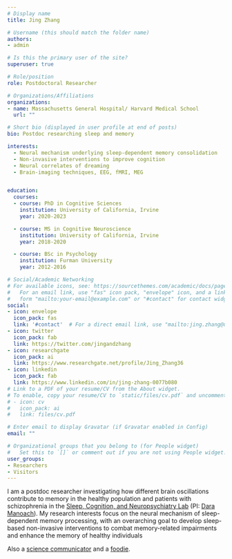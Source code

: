 ```yaml
---
# Display name
title: Jing Zhang

# Username (this should match the folder name)
authors:
- admin

# Is this the primary user of the site?
superuser: true

# Role/position
role: Postdoctoral Researcher

# Organizations/Affiliations
organizations:
- name: Massachusetts General Hospital/ Harvard Medical School
  url: ""

# Short bio (displayed in user profile at end of posts)
bio: Postdoc researching sleep and memory

interests:
  - Neural mechanism underlying sleep-dependent memory consolidation 
  - Non-invasive interventions to improve cognition 
  - Neural correlates of dreaming
  - Brain-imaging techniques, EEG, fMRI, MEG 


education:
  courses:
  - course: PhD in Cognitive Sciences
    institution: University of California, Irvine
    year: 2020-2023

  - course: MS in Cognitive Neuroscience
    institution: University of California, Irvine
    year: 2018-2020

  - course: BSc in Psychology
    institution: Furman University
    year: 2012-2016

# Social/Academic Networking
# For available icons, see: https://sourcethemes.com/academic/docs/page-builder/#icons
#   For an email link, use "fas" icon pack, "envelope" icon, and a link in the
#   form "mailto:your-email@example.com" or "#contact" for contact widget.
social:
- icon: envelope
  icon_pack: fas
  link: '#contact'  # For a direct email link, use "mailto:jing.zhang@uci.edu".
- icon: twitter
  icon_pack: fab
  link: https://twitter.com/jingandzhang
- icon: researchgate
  icon_pack: ai
  link: https://www.researchgate.net/profile/Jing_Zhang36
- icon: linkedin
  icon_pack: fab
  link: https://www.linkedin.com/in/jing-zhang-0077b080
# Link to a PDF of your resume/CV from the About widget.
# To enable, copy your resume/CV to `static/files/cv.pdf` and uncomment the lines below.
# - icon: cv
#   icon_pack: ai
#   link: files/cv.pdf

# Enter email to display Gravatar (if Gravatar enabled in Config)
email: ""

# Organizational groups that you belong to (for People widget)
#   Set this to `[]` or comment out if you are not using People widget.
user_groups:
- Researchers
- Visitors
---
```


I am a postdoc researcher investigating how different brain oscillations contribute to memory in the healthy population and patients with schizophrenia in the [Sleep, Cognition, and Neuropsychiatry Lab](https://manoachlab.mgh.harvard.edu/) (PI: [Dara Manoach](https://sleep.hms.harvard.edu/faculty-staff/dara-s-manoach)). My research interests focus on the neural mechanism of sleep-dependent memory processing, with an overarching goal to develop sleep-based non-invasive interventions to combat memory-related impairments and enhance the memory of healthy individuals

Also a [science communicator](https://lohdownonscience.com/author/jingz18/) and a [foodie](https://www.instagram.com/sweetandhungry).
